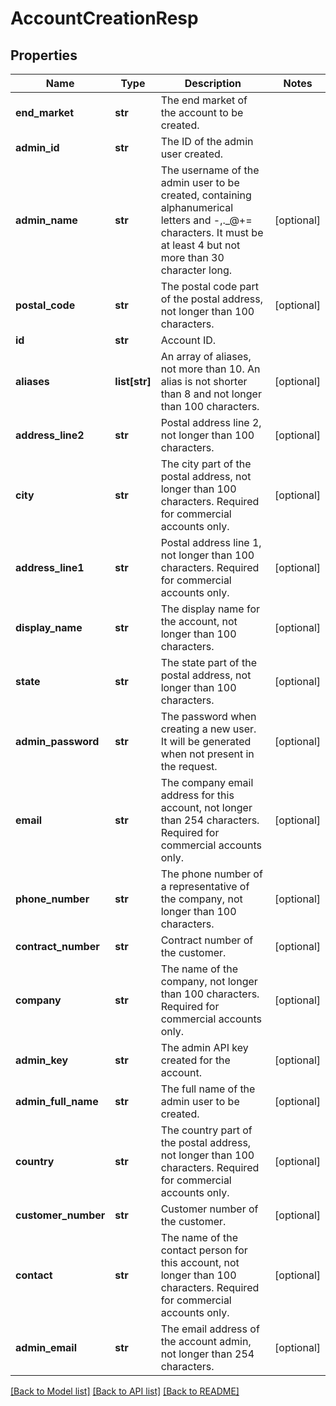 # AccountCreationResp

## Properties
Name | Type | Description | Notes
------------ | ------------- | ------------- | -------------
**end_market** | **str** | The end market of the account to be created. | 
**admin_id** | **str** | The ID of the admin user created. | 
**admin_name** | **str** | The username of the admin user to be created, containing alphanumerical letters and -,._@+&#x3D; characters. It must be at least 4 but not more than 30 character long. | [optional] 
**postal_code** | **str** | The postal code part of the postal address, not longer than 100 characters. | [optional] 
**id** | **str** | Account ID. | 
**aliases** | **list[str]** | An array of aliases, not more than 10. An alias is not shorter than 8 and not longer than 100 characters. | [optional] 
**address_line2** | **str** | Postal address line 2, not longer than 100 characters. | [optional] 
**city** | **str** | The city part of the postal address, not longer than 100 characters. Required for commercial accounts only. | [optional] 
**address_line1** | **str** | Postal address line 1, not longer than 100 characters. Required for commercial accounts only. | [optional] 
**display_name** | **str** | The display name for the account, not longer than 100 characters. | [optional] 
**state** | **str** | The state part of the postal address, not longer than 100 characters. | [optional] 
**admin_password** | **str** | The password when creating a new user. It will be generated when not present in the request. | [optional] 
**email** | **str** | The company email address for this account, not longer than 254 characters. Required for commercial accounts only. | [optional] 
**phone_number** | **str** | The phone number of a representative of the company, not longer than 100 characters. | [optional] 
**contract_number** | **str** | Contract number of the customer. | [optional] 
**company** | **str** | The name of the company, not longer than 100 characters. Required for commercial accounts only. | [optional] 
**admin_key** | **str** | The admin API key created for the account. | [optional] 
**admin_full_name** | **str** | The full name of the admin user to be created. | [optional] 
**country** | **str** | The country part of the postal address, not longer than 100 characters. Required for commercial accounts only. | [optional] 
**customer_number** | **str** | Customer number of the customer. | [optional] 
**contact** | **str** | The name of the contact person for this account, not longer than 100 characters. Required for commercial accounts only. | [optional] 
**admin_email** | **str** | The email address of the account admin, not longer than 254 characters. | [optional] 

[[Back to Model list]](../README.md#documentation-for-models) [[Back to API list]](../README.md#documentation-for-api-endpoints) [[Back to README]](../README.md)


